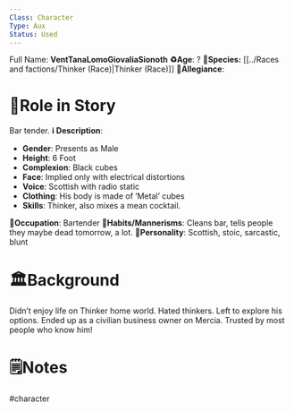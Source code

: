 ```yaml
---
Class: Character
Type: Aux
Status: Used
---
```

Full Name: **VentTanaLomoGiovaliaSionoth**
**♻️Age**:  ? 
👾**Species:** [[../Races and factions/Thinker (Race)|Thinker (Race)]]
🏅**Allegiance**:
# 🎲Role in Story
Bar tender.
**ℹ️ Description**: 
* **Gender**: Presents as Male
* **Height**: 6 Foot
* **Complexion**: Black cubes
* **Face**: Implied only with electrical distortions
* **Voice**: Scottish with radio static
* **Clothing**:  His body is made of ‘Metal’ cubes
* **Skills**: Thinker, also mixes a mean cocktail.

**💼Occupation**: Bartender
**🎺Habits/Mannerisms**: Cleans bar, tells people they maybe dead tomorrow, a lot.
**🧨Personality**: Scottish, stoic, sarcastic, blunt

# 🏛️Background
Didn’t enjoy life on Thinker home world. Hated thinkers. Left to explore his options. Ended up as a civilian business owner on Mercia. Trusted by most people who know him!

# 🗒️Notes

#character 